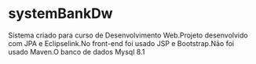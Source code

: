 # systemBankDw
Sistema criado para curso de Desenvolvimento Web.Projeto desenvolvido com JPA e Eclipselink.No front-end foi usado JSP e Bootstrap.Não foi usado Maven.O banco de dados Mysql 8.1
